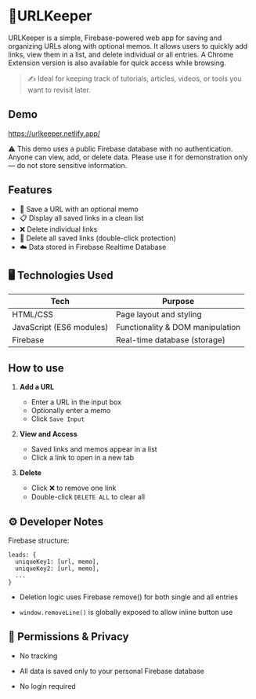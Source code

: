 # 🔗URLKeeper

URLKeeper is a simple, Firebase-powered web app for saving and organizing URLs along with optional memos. It allows users to quickly add links, view them in a list, and delete individual or all entries. A Chrome Extension version is also available for quick access while browsing.

> ✍️ Ideal for keeping track of tutorials, articles, videos, or tools you want to revisit later.

## Demo

<https://urlkeeper.netlify.app/>

⚠️ This demo uses a public Firebase database with no authentication.
Anyone can view, add, or delete data. Please use it for demonstration only — do not store sensitive information.

## Features

- 🔖 Save a URL with an optional memo
- 📋 Display all saved links in a clean list
- ❌ Delete individual links
- 🧼 Delete all saved links (double-click protection)
- ☁️ Data stored in Firebase Realtime Database

## 🖥️ Technologies Used

| Tech                     | Purpose                          |
| ------------------------ | -------------------------------- |
| HTML/CSS                 | Page layout and styling          |
| JavaScript (ES6 modules) | Functionality & DOM manipulation |
| Firebase                 | Real-time database (storage)     |

## How to use

1. **Add a URL**

   - Enter a URL in the input box
   - Optionally enter a memo
   - Click `Save Input`

2. **View and Access**

   - Saved links and memos appear in a list
   - Click a link to open in a new tab

3. **Delete**

   - Click ❌ to remove one link
   - Double-click `DELETE ALL` to clear all

## ⚙️ Developer Notes

Firebase structure:

```Firebase
leads: {
  uniqueKey1: [url, memo],
  uniqueKey2: [url, memo],
  ...
}

```

- Deletion logic uses Firebase remove() for both single and all entries

- `window.removeLine()` is globally exposed to allow inline button use

## 🔐 Permissions & Privacy

- No tracking

- All data is saved only to your personal Firebase database

- No login required
